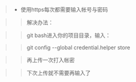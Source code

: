 >* 使用https每次都需要输入帐号与密码

>>解决办法：

>>git bash进入你的项目目录，输入：

>>git config --global credential.helper store

>>再上传一次打入帐密

>>下次上传就不需要再输入了
